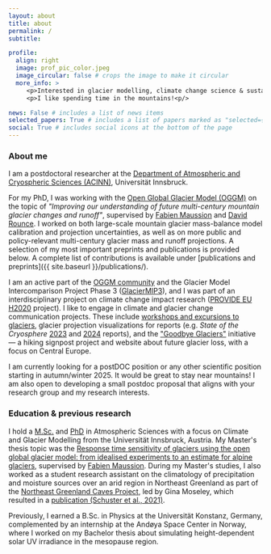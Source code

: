 ```yaml
---
layout: about
title: about
permalink: /
subtitle: 

profile:
  align: right
  image: prof_pic_color.jpeg
  image_circular: false # crops the image to make it circular
  more_info: >
     <p>Interested in glacier modelling, climate change science & sustainability<p/>
     <p>I like spending time in the mountains!<p/>

news: False # includes a list of news items
selected_papers: True # includes a list of papers marked as "selected={true}"
social: True # includes social icons at the bottom of the page
---
```

### About me

I am a postdoctoral researcher at the [Department of Atmospheric and Cryospheric Sciences (ACINN)](https://www.uibk.ac.at/en/acinn/), Universität Innsbruck. 

For my PhD, I was working with the [Open Global Glacier Model (OGGM)](https://oggm.org/) on the topic of *"Improving our understanding of future multi-century mountain glacier changes and runoff"*, supervised by [Fabien Maussion](https://fabienmaussion.info/) and [David Rounce](https://www.cmu.edu/cee/cryotartans/people/david-rounce.html). I worked on both large-scale mountain glacier mass-balance model calibration and projection uncertainties, as well as on more public and policy-relevant multi-century glacier mass and runoff projections. A selection of my most important preprints and publications is provided below. A complete list of contributions is available under [publications and preprints]({{ site.baseurl }}/publications/).


I am an active part of the [OGGM community](https://community.oggm.org/roles.html) and the Glacier Model Intercomparison Project Phase 3 ([GlacierMIP3](https://github.com/GlacierMIP/GlacierMIP3)), and I was part of an interdisciplinary project on climate change impact research ([PROVIDE EU H2020](https://www.provide-h2020.eu/) project). I like to engage in climate and glacier change communication projects. These include [workshops and excursions to glaciers](https://oggm.org/2021/10/04/erasmus-project-obergurgl/), glacier projection visualizations for reports (e.g. *State of the Cryosphere* [2023](https://iccinet.org/statecryo23/) and [2024](https://iccinet.org/statecryo24/) reports), and the ["Goodbye Glaciers"](https://goodbye-glaciers.info/) initiative — a hiking signpost project and website about future glacier loss, with a focus on Central Europe.  

I am currently looking for a postDOC position or any other scientific position starting in autumn/winter 2025. It would be great to stay near mountains! I am also open to developing a small postdoc proposal that aligns with your research group and my research interests.  


### Education & previous research
I hold a [M.Sc.](https://www.uibk.ac.at/en/programmes/ma-atmospheric-sciences) and [PhD](https://www.uibk.ac.at/en/programmes/phd-atmospheric-sciences/2009w/) in Atmospheric Sciences with a focus on Climate and Glacier Modelling from the Universität Innsbruck, Austria. My Master's thesis topic was the [Response time sensitivity of glaciers using the open global glacier model: from idealised experiments to an estimate for alpine glaciers](https://resolver.obvsg.at/urn:nbn:at:at-ubi:1-59629), supervised by [Fabien Maussion](https://fabienmaussion.info/). During my Master's studies, I also worked as a student research assistant on the climatology of precipitation and moisture sources over an arid region in Northeast Greenland as part of the [Northeast Greenland Caves Project](https://northeastgreenlandcavesproject.com/), led by Gina Moseley, which resulted in a [publication (Schuster et al., 2021)](https://doi.org/10.5194/wcd-2-1-2021).  

Previously, I earned a B.Sc. in Physics at the Universität Konstanz, Germany, complemented by an internship at the Andøya Space Center in Norway, where I worked on my Bachelor thesis about simulating height-dependent solar UV irradiance in the mesopause region.

